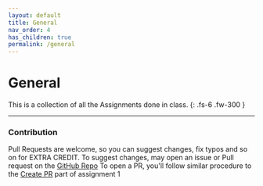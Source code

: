```yaml
---
layout: default
title: General
nav_order: 4
has_children: true
permalink: /general
---
```


# General

This is a collection of all the Assignments done in class.
{: .fs-6 .fw-300 }

---

### Contribution
Pull Requests are welcome, so you can suggest changes, fix typos and so on for EXTRA CREDIT.
To suggest changes, may open an issue or Pull request on the [GitHub Repo](https://github.com/IT3049C/IT3049C.github.io)
To open a PR, you'll follow similar procedure to the [Create PR](/Material/Assignments/1.Online_Portfolio/#part-2-create-pull-request) part of assignment 1
